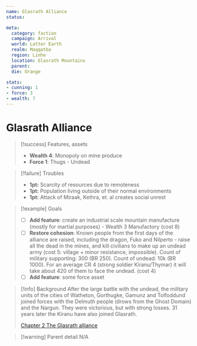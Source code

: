 ```yaml
---
name: Glasrath Alliance
status:

meta:
  category: faction
  campaign: Arrival
  world: Latter Earth
  realm: Maqqatba
  region: Linhe
  location: Glasrath Mountains
  parent:  
  die: Orange

stats:
- cunning: 1
- force: 3
- wealth: 7
---
```

# Glasrath Alliance

> [!success] Features, assets
> - **Wealth 4**: Monopoly on mine produce
> - **Force 1**: Thugs - Undead

> [!failure] Troubles
> - **1pt:** Scarcity of resources due to remoteness
> - **1pt:** Population living outside of their normal environments
> - **1pt:** Attack of Miraak, Kethra, et. al creates social unrest

> [!example] Goals
> - [ ] **Add feature**: create an industrial scale mountain manufacture (mostly for martial purposes) - Wealth 3 Manufactory (cost 8)
> - [ ] **Restore cohesion**: Known people from the first days of the alliance are raised, including the dragon, Fuko and Nilperto - raise all the dead in the mines, and kill civilians to make up an undead army (cost 5: village + minor resistance, impossible). Count of military supporting: 300 (BR 250). Count of undead: 10k (BR 1000). For an average CR 4 (strong soldier Kiranu/Thymar) it will take about 420 of them to face the undead. (cost 4)
> - [ ] **Add feature**: some force asset

> [!info] Background
> After the large battle with the undead, the military units of the cities of Watheton, Gorthugke, Gamunz and Tolfoddund joined forces with the Delmuth people (drows from the Ghost Domain) and the Nargun. They were victorious, but with strong losses.
> 31 years later the Kiranu have also joined Glasrath.
> 
> [Chapter 2 The Glasrath alliance](../../_published/arrival/abridged.md#Chapter%202%20The%20Glasrath%20alliance)


> [!warning] Parent detail
> N/A
